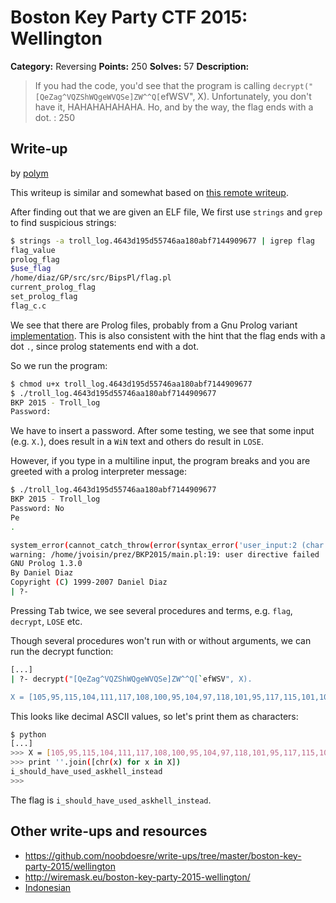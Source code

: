 # Boston Key Party CTF 2015: Wellington

**Category:** Reversing
**Points:** 250
**Solves:** 57
**Description:**

> If you had the code, you'd see that the program is calling `decrypt("[QeZag^VQZShWQgeWVQSe]ZW^^Q[`efWSV", X). Unfortunately, you don't have it, HAHAHAHAHAHA. Ho, and by the way, the flag ends with a dot. : 250

## Write-up

by [polym](https://github.com/abpolym)

This writeup is similar and somewhat based on [this remote writeup](https://github.com/noobdoesre/write-ups/tree/master/boston-key-party-2015/wellington).

After finding out that we are given an ELF file, We first use `strings` and `grep` to find suspicious strings:

```bash
$ strings -a troll_log.4643d195d55746aa180abf7144909677 | igrep flag
flag_value
prolog_flag
$use_flag
/home/diaz/GP/src/src/BipsPl/flag.pl
current_prolog_flag
set_prolog_flag
flag_c.c
```

We see that there are Prolog files, probably from a Gnu Prolog variant [implementation](http://code.metager.de/source/xref/gnu/gprolog/1.4.2/src/BipsPl/).
This is also consistent with the hint that the flag ends with a dot `.`, since prolog statements end with a dot.

So we run the program:

```bash
$ chmod u+x troll_log.4643d195d55746aa180abf7144909677
$ ./troll_log.4643d195d55746aa180abf7144909677
BKP 2015 - Troll_log
Password:
```

We have to insert a password. After some testing, we see that some input (e.g. `X.`), does result in a `WiN` text and others do result in `LOSE`.

However, if you type in a multiline input, the program breaks and you are greeted with a prolog interpreter message:

```bash
$ ./troll_log.4643d195d55746aa180abf7144909677
BKP 2015 - Troll_log
Password: No
Pe
.

system_error(cannot_catch_throw(error(syntax_error('user_input:2 (char:1) expression expected'),read/1)))
warning: /home/jvoisin/prez/BKP2015/main.pl:19: user directive failed
GNU Prolog 1.3.0
By Daniel Diaz
Copyright (C) 1999-2007 Daniel Diaz
| ?- 
```

Pressing <kbd>Tab</kbd> twice, we see several procedures and terms, e.g. `flag`, `decrypt`, `LOSE` etc.

Though several procedures won't run with or without arguments, we can run the decrypt function:

```bash
[...]
| ?- decrypt("[QeZag^VQZShWQgeWVQSe]ZW^^Q[`efWSV", X).

X = [105,95,115,104,111,117,108,100,95,104,97,118,101,95,117,115,101,100,95,97,115,107,104,101,108,108,95,105,110,115,116,101,97,100]
```

This looks like decimal ASCII values, so let's print them as characters:

```bash
$ python
[...]
>>> X = [105,95,115,104,111,117,108,100,95,104,97,118,101,95,117,115,101,100,95,97,115,107,104,101,108,108,95,105,110,115,116,101,97,100]     
>>> print ''.join([chr(x) for x in X])
i_should_have_used_askhell_instead
>>> 
```

The flag is `i_should_have_used_askhell_instead`.

## Other write-ups and resources

* <https://github.com/noobdoesre/write-ups/tree/master/boston-key-party-2015/wellington>
* <http://wiremask.eu/boston-key-party-2015-wellington/>
* [Indonesian](http://blog.rentjong.net/2015/03/boston-key-party-2015-wellington.html)
